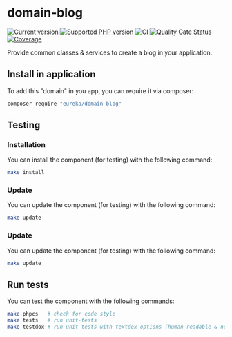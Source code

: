 # domain-blog

[![Current version](https://img.shields.io/packagist/v/eureka/domain-blog.svg?logo=composer)](https://packagist.org/packages/eureka/domain-blog)
[![Supported PHP version](https://img.shields.io/static/v1?logo=php&label=PHP&message=%5E7.4&color=777bb4)](https://packagist.org/packages/eureka/domain-blog)
![CI](https://github.com/eureka-framework/domain-blog/workflows/CI/badge.svg)
[![Quality Gate Status](https://sonarcloud.io/api/project_badges/measure?project=eureka-framework_domain-blog&metric=alert_status)](https://sonarcloud.io/dashboard?id=eureka-framework_domain-blog)
[![Coverage](https://sonarcloud.io/api/project_badges/measure?project=eureka-framework_domain-blog&metric=coverage)](https://sonarcloud.io/dashboard?id=eureka-framework_domain-blog)

Provide common classes & services to create a blog in your application.

## Install in application

To add this "domain" in you app, you can require it via composer:
```bash
composer require "eureka/domain-blog"
```


## Testing
### Installation

You can install the component (for testing) with the following command:
```bash
make install
```

### Update

You can update the component (for testing) with the following command:
```bash
make update
```

### Update

You can update the component (for testing) with the following command:
```bash
make update
```


## Run tests

You can test the component with the following commands:
```bash
make phpcs   # check for code style
make tests   # run unit-tests
make testdox # run unit-tests with textdox options (human readable & non technical)
```